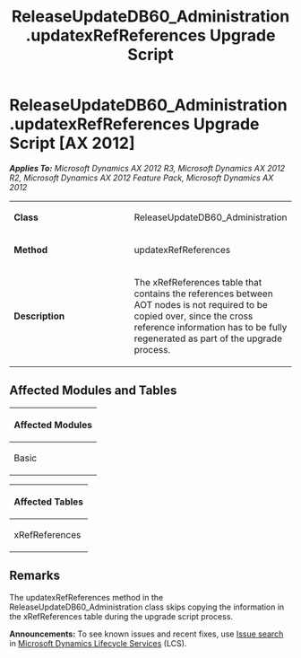 ﻿---
title: ReleaseUpdateDB60_Administration.updatexRefReferences Upgrade Script
TOCTitle: ReleaseUpdateDB60_Administration.updatexRefReferences Upgrade Script
ms:assetid: cefee560-f83c-1a43-365c-33843bb55ac7
ms:mtpsurl: https://msdn.microsoft.com/en-us/library/JJ686891(v=AX.60)
ms:contentKeyID: 49711342
ms.date: 05/18/2015
mtps_version: v=AX.60
---

# ReleaseUpdateDB60\_Administration.updatexRefReferences Upgrade Script [AX 2012]


_**Applies To:** Microsoft Dynamics AX 2012 R3, Microsoft Dynamics AX 2012 R2, Microsoft Dynamics AX 2012 Feature Pack, Microsoft Dynamics AX 2012_

<table>
<colgroup>
<col style="width: 50%" />
<col style="width: 50%" />
</colgroup>
<tbody>
<tr class="odd">
<td><p><strong>Class</strong></p></td>
<td><p>ReleaseUpdateDB60_Administration</p></td>
</tr>
<tr class="even">
<td><p><strong>Method</strong></p></td>
<td><p>updatexRefReferences</p></td>
</tr>
<tr class="odd">
<td><p><strong>Description</strong></p></td>
<td><p>The xRefReferences table that contains the references between AOT nodes is not required to be copied over, since the cross reference information has to be fully regenerated as part of the upgrade process.</p></td>
</tr>
</tbody>
</table>


## Affected Modules and Tables

<table>
<colgroup>
<col style="width: 100%" />
</colgroup>
<thead>
<tr class="header">
<th><p>Affected Modules</p></th>
</tr>
</thead>
<tbody>
<tr class="odd">
<td><p>Basic</p></td>
</tr>
</tbody>
</table>


<table>
<colgroup>
<col style="width: 100%" />
</colgroup>
<thead>
<tr class="header">
<th><p>Affected Tables</p></th>
</tr>
</thead>
<tbody>
<tr class="odd">
<td><p>xRefReferences</p></td>
</tr>
</tbody>
</table>


## Remarks

The updatexRefReferences method in the ReleaseUpdateDB60\_Administration class skips copying the information in the xRefReferences table during the upgrade script process.

  
**Announcements:** To see known issues and recent fixes, use [Issue search](http://go.microsoft.com/fwlink/?linkid=389258) in [Microsoft Dynamics Lifecycle Services](http://go.microsoft.com/fwlink/?linkid=306505) (LCS).

